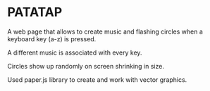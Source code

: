 # PATATAP

A web page that allows to create music and flashing circles when a keyboard key (a-z) is pressed. 

A different music is associated with every key.

Circles show up randomly on screen shrinking in size.

Used paper.js library to create and work with vector graphics. 
